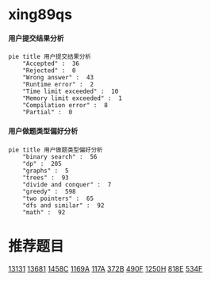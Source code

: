 # xing89qs

<!-- tabs:start -->



#### **用户提交结果分析**

```mermaid
pie title 用户提交结果分析
    "Accepted" :  36
    "Rejected" :  0
    "Wrong answer" :  43
    "Runtime error" :  2
    "Time limit exceeded" :  10
    "Memory limit exceeded" :  1
    "Compilation error" :  8
    "Partial" :  0
```

#### **用户做题类型偏好分析**

```mermaid
pie title 用户做题类型偏好分析
    "binary search" :  56
    "dp" :  205
    "graphs" :  5
    "trees" :  93
    "divide and conquer" :  7
    "greedy" :  598
    "two pointers" :  65
    "dfs and similar" :  92
    "math" :  92
```



<!-- tabs:end -->
# 推荐题目
[13131](https://codeforces.com/contest/1313/problem/1)
[13681](https://codeforces.com/contest/1368/problem/1)
[1458C](https://codeforces.com/contest/1458/problem/C)
[1169A](https://codeforces.com/contest/1169/problem/A)
[117A](https://codeforces.com/contest/117/problem/A)
[372B](https://codeforces.com/contest/372/problem/B)
[490F](https://codeforces.com/contest/490/problem/F)
[1250H](https://codeforces.com/contest/1250/problem/H)
[818E](https://codeforces.com/contest/818/problem/E)
[534F](https://codeforces.com/contest/534/problem/F)
